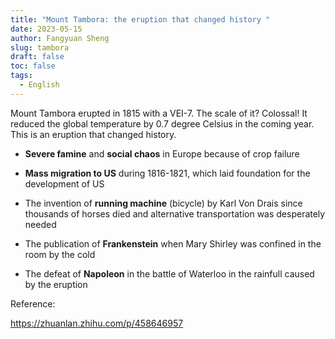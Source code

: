 ```yaml
---
title: "Mount Tambora: the eruption that changed history "
date: 2023-05-15
author: Fangyuan Sheng
slug: tambora
draft: false
toc: false
tags:
  - English
---
```


Mount Tambora erupted in 1815 with a VEI-7. The scale of it? Colossal! It reduced the global temperature by 0.7 degree Celsius in the coming year. This is an eruption that changed history.



- **Severe famine** and **social chaos** in Europe because of crop failure

- **Mass migration to US** during 1816-1821, which laid foundation for the development of US 

- The invention of **running machine** (bicycle) by Karl Von Drais since thousands of horses died and alternative transportation was desperately needed

- The publication of **Frankenstein** when Mary Shirley was confined in the room by the cold

- The defeat of **Napoleon** in the battle of Waterloo in the rainfull caused by the eruption


Reference:

https://zhuanlan.zhihu.com/p/458646957
